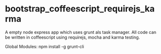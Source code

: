 bootstrap_coffeescript_requirejs_karma
======================================

A empty node express app which uses grunt als task manager. All code can be written in coffeescript using requirejs, mocha and karma testing.

Global Modules:
npm install -g grunt-cli
